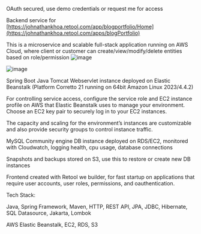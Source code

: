 OAuth secured, use demo credentials or request me for access

Backend service for [https://johnathankhoa.retool.com/app/blogportfolio/Home](https://johnathankhoa.retool.com/apps/blogPortfolio)

This is a microservice and scalable full-stack application running on AWS Cloud, where client or customer can create/view/modify/delete entities based on role/permission
![image](https://github.com/user-attachments/assets/91cfdc93-fcde-47a4-99ac-8905739b07ec)

![image](https://github.com/user-attachments/assets/39120756-370c-41a5-92cf-428a08d0b2bf)

Spring Boot Java Tomcat Webservlet instance deployed on Elastic Beanstalk (Platform Corretto 21 running on 64bit Amazon Linux 2023/4.4.2)

For controlling service access, configure the service role and EC2 instance profile on AWS that Elastic Beanstalk uses to manage your environment. Choose an EC2 key pair to securely log in to your EC2 instances.

The capacity and scaling for the environment’s instances are customizable and also provide security groups to control instance traffic.

MySQL Community engine DB instance deployed on RDS/EC2, monitored with Cloudwatch, logging health, cpu usage, database connections

Snapshots and backups stored on S3, use this to restore or create new DB instances

Frontend created with Retool we builder, for fast startup on applications that require user accounts, user roles, permissions, and oauthentication. 

Tech Stack:

Java, Spring Framework, Maven, HTTP, REST API, JPA, JDBC, Hibernate, SQL Datasource, Jakarta, Lombok

AWS Elastic Beanstalk, EC2, RDS, S3

